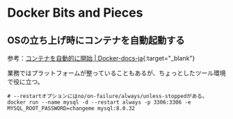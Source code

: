 # Docker Bits and Pieces

## OSの立ち上げ時にコンテナを自動起動する
参考：[コンテナを自動的に開始 | Docker-docs-ja](https://docs.docker.jp/config/container/start-containers-automatically.html){:target="_blank"}

業務ではプラットフォームが整っていることもあるが、ちょっとしたツール環境で役に立つ。

```shell
# --restartオプションにはno/on-failure/always/unless-stoppedがある。
docker run --name mysql -d --restart always -p 3306:3306 -e MYSQL_ROOT_PASSWORD=changeme mysql:8.0.32
```